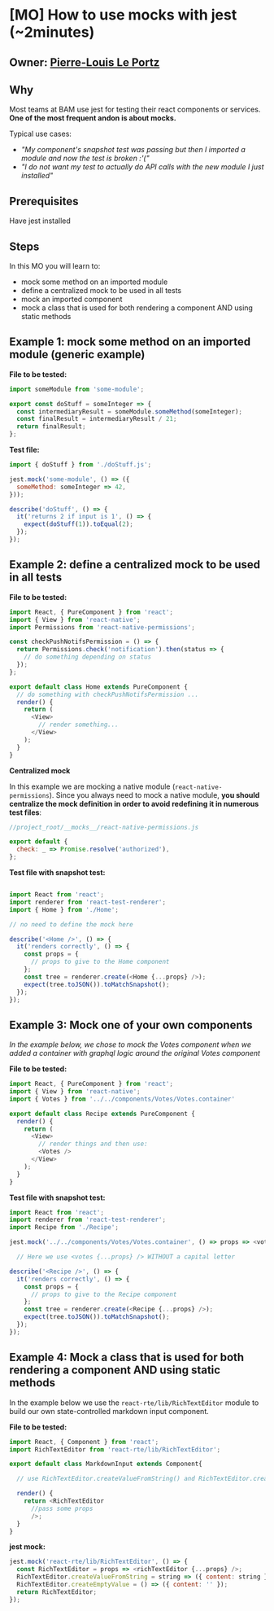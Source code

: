 # [MO] How to use mocks with jest (~2minutes)

## Owner: [Pierre-Louis Le Portz](https://github.com/pleportz)

## Why

Most teams at BAM use jest for testing their react components or services. **One of the most frequent andon is about mocks.**

Typical use cases:
- *"My component's snapshot test was passing but then I imported a module and now the test is broken :'("*
- *"I do not want my test to actually do API calls with the new module I just installed"*

## Prerequisites

Have jest installed

## Steps

In this MO you will learn to:
- mock some method on an imported module
- define a centralized mock to be used in all tests
- mock an imported component
- mock a class that is used for both rendering a component AND using static methods

## Example 1: mock some method on an imported module (generic example)

**File to be tested:**

```javascript
import someModule from 'some-module';

export const doStuff = someInteger => {
  const intermediaryResult = someModule.someMethod(someInteger);
  const finalResult = intermediaryResult / 21;
  return finalResult;
};
```

**Test file:**

```javascript
import { doStuff } from './doStuff.js';

jest.mock('some-module', () => ({
  someMethod: someInteger => 42,
}));

describe('doStuff', () => {
  it('returns 2 if input is 1', () => {
    expect(doStuff(1)).toEqual(2);
  });
});
```

## Example 2: define a centralized mock to be used in all tests

**File to be tested:**

```javascript
import React, { PureComponent } from 'react';
import { View } from 'react-native';
import Permissions from 'react-native-permissions';

const checkPushNotifsPermission = () => {
  return Permissions.check('notification').then(status => {
    // do something depending on status
  });
};

export default class Home extends PureComponent {
  // do something with checkPushNotifsPermission ...
  render() {
    return (
      <View>
        // render something...
      </View>
    );
  }
}
```

**Centralized mock**

In this example we are mocking a native module (`react-native-permissions`). Since you always need to mock a native module, **you should centralize the mock definition in order to avoid redefining it in numerous test files**:

 ```javascript
 //project_root/__mocks__/react-native-permissions.js

 export default {
   check: _ => Promise.resolve('authorized'),
 };
 ```

**Test file with snapshot test:**

```javascript

import React from 'react';
import renderer from 'react-test-renderer';
import { Home } from './Home';

// no need to define the mock here

describe('<Home />', () => {
  it('renders correctly', () => {
    const props = {
      // props to give to the Home component
    };
    const tree = renderer.create(<Home {...props} />);
    expect(tree.toJSON()).toMatchSnapshot();
  });
});
```

## Example 3: Mock one of your own components

*In the example below, we chose to mock the Votes component when we added a container with graphql logic around the original Votes component*

**File to be tested:**

```javascript
import React, { PureComponent } from 'react';
import { View } from 'react-native';
import { Votes } from '../../components/Votes/Votes.container'

export default class Recipe extends PureComponent {
  render() {
    return (
      <View>
        // render things and then use:
        <Votes />
      </View>
    );
  }
}
```

**Test file with snapshot test:**

```javascript
import React from 'react';
import renderer from 'react-test-renderer';
import Recipe from './Recipe';

jest.mock('../../components/Votes/Votes.container', () => props => <votes {...props} />);

  // Here we use <votes {...props} /> WITHOUT a capital letter

describe('<Recipe />', () => {
  it('renders correctly', () => {
    const props = {
      // props to give to the Recipe component
    };
    const tree = renderer.create(<Recipe {...props} />);
    expect(tree.toJSON()).toMatchSnapshot();
  });
});
```

## Example 4: Mock a class that is used for both rendering a component AND using static methods

In the example below we use the `react-rte/lib/RichTextEditor` module to build our own state-controlled markdown input component.


**File to be tested:**

```javascript
import React, { Component } from 'react';
import RichTextEditor from 'react-rte/lib/RichTextEditor';

export default class MarkdownInput extends Component{

  // use RichTextEditor.createValueFromString() and RichTextEditor.createEmptyValue() in some lifecycle methods

  render() {
    return <RichTextEditor
      //pass some props
      />;
  }
}
```

**jest mock:**

```javascript
jest.mock('react-rte/lib/RichTextEditor', () => {
  const RichTextEditor = props => <richTextEditor {...props} />;
  RichTextEditor.createValueFromString = string => ({ content: string });
  RichTextEditor.createEmptyValue = () => ({ content: '' });
  return RichTextEditor;
});
```
